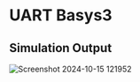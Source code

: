 # UART Basys3
## Simulation Output
![Screenshot 2024-10-15 121952](https://github.com/user-attachments/assets/2d77dca3-9dc4-4bef-8cd6-dc05377460a6)
